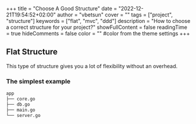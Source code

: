 +++
title = "Choose A Good Structure"
date = "2022-12-21T19:54:52+02:00"
author = "vbetsun"
cover = ""
tags = ["project", "structure"]
keywords = ["flat", "mvc", "ddd"]
description = "How to choose a correct structure for your project?"
showFullContent = false
readingTime = true
hideComments = false
color = "" #color from the theme settings
+++

## Flat Structure

This type of structure gives you a lot of flexibility without an overhead.

### The simplest example

```sh
app
├── core.go
├── db.go
├── main.go
└── server.go
```

